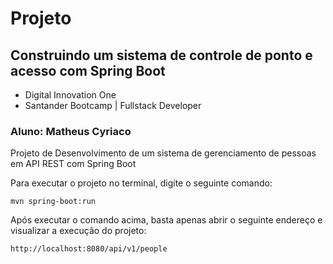 # Projeto
## Construindo um sistema de controle de ponto e acesso com Spring Boot

* Digital Innovation One
* Santander Bootcamp | Fullstack Developer

### Aluno: Matheus Cyriaco


Projeto de Desenvolvimento de um sistema de gerenciamento de pessoas
em API REST com Spring Boot

Para executar o projeto no terminal, digite o seguinte comando:

```shell script
mvn spring-boot:run 
```

Após executar o comando acima, basta apenas abrir
o seguinte endereço e visualizar a execução do projeto:

```
http://localhost:8080/api/v1/people
```



